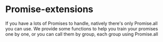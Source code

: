 # Promise-extensions
If you have a lots of Promises to handle, natively there's only Promise.all you can use. We provide some functions to help you train your promises one by one, or you can call them by group, each group using Promise.all
